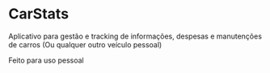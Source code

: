 # CarStats
Aplicativo para gestão e tracking de informações, despesas e manutenções de carros (Ou qualquer outro veículo pessoal)

Feito para uso pessoal
